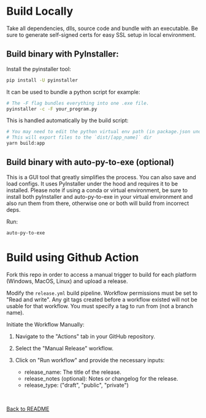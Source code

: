 # Build Locally

Take all dependencies, dlls, source code and bundle with an executable. Be sure to generate self-signed certs for easy SSL setup in local environment.

## Build binary with PyInstaller:

Install the pyinstaller tool:

```bash
pip install -U pyinstaller
```

It can be used to bundle a python script for example:

```bash
# The -F flag bundles everything into one .exe file.
pyinstaller -c -F your_program.py
```

This is handled automatically by the build script:

```bash
# You may need to edit the python virtual env path (in package.json under build:app) to match yours
# This will export files to the `dist/[app_name]` dir
yarn build:app
```

## Build binary with auto-py-to-exe (optional)

This is a GUI tool that greatly simplifies the process. You can also save and load configs. It uses PyInstaller under the hood and requires it to be installed. Please note if using a conda or virtual environment, be sure to install both pyInstaller and auto-py-to-exe in your virtual environment and also run them from there, otherwise one or both will build from incorrect deps.

Run:

```bash
auto-py-to-exe
```

# Build using Github Action

Fork this repo in order to access a manual trigger to build for each platform (Windows, MacOS, Linux) and upload a release.

Modify the `release.yml` build pipeline. Workflow permissions must be set to "Read and write". Any git tags created before a workflow existed will not be usable for that workflow. You must specify a tag to run from (not a branch name).

Initiate the Workflow Manually:

1. Navigate to the "Actions" tab in your GitHub repository.
2. Select the "Manual Release" workflow.
3. Click on "Run workflow" and provide the necessary inputs:

   - release_name: The title of the release.
   - release_notes (optional): Notes or changelog for the release.
   - release_type: ("draft", "public", "private")

<br>

[Back to README](../README.md)
